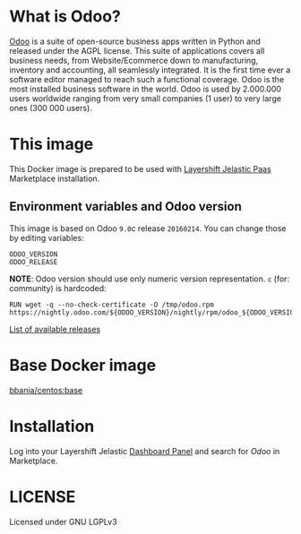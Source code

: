 # What is Odoo?

[Odoo](https://www.odoo.com) is a suite of open-source business apps written in Python and released under the AGPL license. This suite of applications covers all business needs, from Website/Ecommerce down to manufacturing, inventory and accounting, all seamlessly integrated. It is the first time ever a software editor managed to reach such a functional coverage. Odoo is the most installed business software in the world. Odoo is used by 2.000.000 users worldwide ranging from very small companies (1 user) to very large ones (300 000 users).

# This image

This Docker image is prepared to be used with [Layershift Jelastic Paas](http://www.layershift.com/hosting/jelastic-paas) Marketplace installation.

## Environment variables and Odoo version

This image is based on Odoo `9.0`c release `20160214`. You can change those by editing variables:

```
ODOO_VERSION
ODOO_RELEASE
```

**NOTE**: Odoo version should use only numeric version representation. `c` (for: community) is hardcoded:

```
RUN wget -q --no-check-certificate -O /tmp/odoo.rpm https://nightly.odoo.com/${ODOO_VERSION}/nightly/rpm/odoo_${ODOO_VERSION}c.${ODOO_RELEASE}.noarch.rpm
```

[List of available releases](https://nightly.odoo.com/9.0/nightly/rpm/)

# Base Docker image

[bbania/centos:base](https://hub.docker.com/r/bbania/centos/)

# Installation

Log into your Layershift Jelastic [Dashboard Panel](https://app.j.layershift.co.uk) and search for *Odoo* in Marketplace.

# LICENSE

Licensed under GNU LGPLv3

